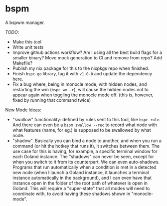 # bspm

A bspwm manager.

*TODO*:
* Make this tool
* Write unit tests
* Improve github actions workflow? Am I using all the best build flags for a smaller binary? Move mock generation to CI and remove from repo?
  Add Makefile?
* Publish my nix package for this to the nixpkgs repo when finished.
* Finish `bspc-go` library, tag it with `v1.0.0` and update the dependency here.
* Fix a bug where, being in monocle mode, with hidden nodes, and restarting the wm (`bspc wm -r`), will cause the hidden nodes not to appear again when toggling the monocle mode off. (this is, however, fixed by running that command twice)

New Mode Ideas:
* "swallow" functionality: defined by rules sent to this tool, like `bspc rule`. And there can even be a `bspm swallow --rec` to record what node with what features (name, for eg.) is supposed to be swallowed by what node.
* "shadow". Basically you can bind a node to another, and when you run a command (or hit the hotkey that runs it), it switches between them. The use case for this is having, for example, a specific terminal window for each Goland instance. The "shadows" can never be seen, except for when you switch to it from its counterpart. We can even auto-shadows. Programs that run automatically when a condition is met in a detected new node (when I launch a Goland instance, it launches a terminal instance automatically in the background), and I can even have that instance open in the folder of the root path of whatever is open in Goland. This will require a "super-state" that all modes will need to coordinate with, to avoid having these shadows shown in "monocle-mode".
